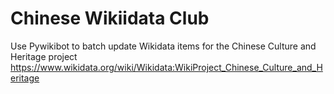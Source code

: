 # Chinese Wikiidata Club 
Use Pywikibot to batch update Wikidata items for the Chinese Culture and Heritage project  
https://www.wikidata.org/wiki/Wikidata:WikiProject_Chinese_Culture_and_Heritage
